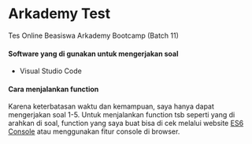 # Arkademy Test
Tes Online Beasiswa Arkademy Bootcamp (Batch 11)

#### Software yang di gunakan untuk mengerjakan soal
- Visual Studio Code

#### Cara menjalankan function
Karena keterbatasan waktu dan kemampuan, saya hanya dapat mengerjakan soal 1-5.
Untuk menjalankan function tsb seperti yang di arahkan di soal, function yang saya
buat bisa di cek melalui website [ES6 Console](https://es6console.com/) atau menggunakan
fitur console di browser.
